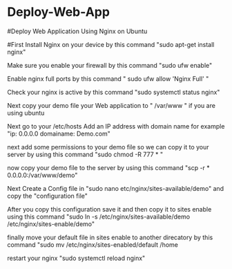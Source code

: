 # Deploy-Web-App
#Deploy Web Application Using Nginx on Ubuntu



#First Install Nginx on your device by this command  "sudo apt-get install nginx"




Make sure you enable your firewall by this command  "sudo ufw enable"





Enable nginx full ports by this command  " sudo ufw allow 'Nginx Full' "



Check your nginx is active by this command  "sudo systemctl status nginx"



Next copy your demo file your Web application to " /var/www " if you are using ubuntu



Next go to your /etc/hosts Add an IP address with domain name for example "ip: 0.0.0.0    domainame: Demo.com"


next add some permissions to your demo file so we can copy it to your server by using this command  "sudo chmod -R 777 * "


now copy your demo file to the server by using this command    "scp -r * 0.0.0.0:/var/www/demo"



Next Create a Config file in "sudo nano etc/nginx/sites-available/demo" and copy the "configuration file" 


After you copy this configuration save it and then copy it to sites enable using this command "sudo ln -s /etc/nginx/sites-available/demo /etc/nginx/sites-enable/demo"



finally move your default file in sites enable to another direcatory by this command "sudo mv /etc/nginx/sites-enabled/default /home


restart your nginx "sudo systemctl reload nginx"


 
